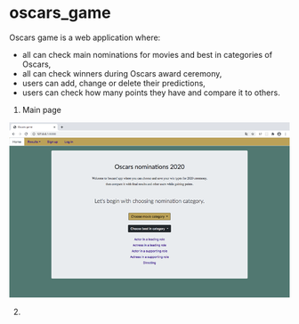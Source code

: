 # oscars_game

Oscars game is a web application where:
- all can check main nominations for movies and best in categories of Oscars,
- all can check winners during Oscars award ceremony,
- users can add, change or delete their predictions,
- users can check how many points they have and compare it to others.


1. Main page 

![](oscars_screens/home_page.png)


2.
